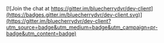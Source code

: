 
[![Join the chat at https://gitter.im/bluecherrydvr/dev-client](https://badges.gitter.im/bluecherrydvr/dev-client.svg)](https://gitter.im/bluecherrydvr/dev-client?utm_source=badge&utm_medium=badge&utm_campaign=pr-badge&utm_content=badge)

